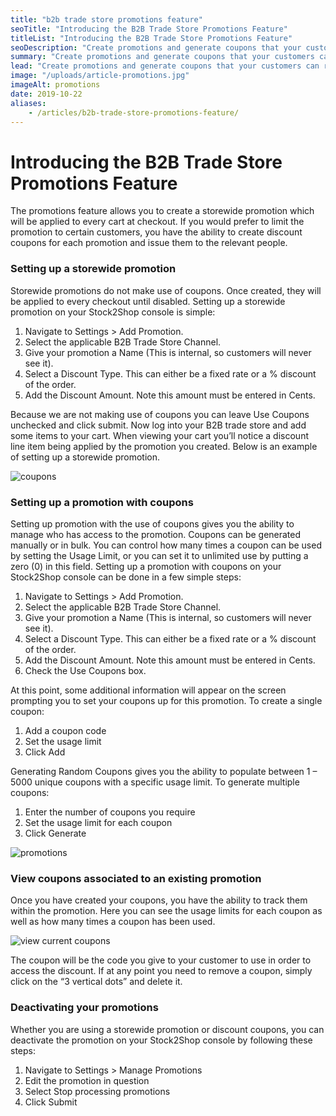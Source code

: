 ```yaml
---
title: "b2b trade store promotions feature"
seoTitle: "Introducing the B2B Trade Store Promotions Feature"
titleList: "Introducing the B2B Trade Store Promotions Feature"
seoDescription: "Create promotions and generate coupons that your customers can redeem at checkout on your B2B Trade Store. Read more here."
summary: "Create promotions and generate coupons that your customers can redeem at checkout on your B2B Trade Store."
lead: "Create promotions and generate coupons that your customers can redeem at checkout on your B2B Trade Store."
image: "/uploads/article-promotions.jpg"
imageAlt: promotions
date: 2019-10-22
aliases:
    - /articles/b2b-trade-store-promotions-feature/
---
```


# Introducing the B2B Trade Store Promotions Feature

The promotions feature allows you to create a storewide promotion which will be applied to every cart at checkout. If you would prefer to limit the promotion to certain customers, you have the ability to create discount coupons for each promotion and issue them to the relevant people.

### Setting up a storewide promotion

Storewide promotions do not make use of coupons. Once created, they will be applied to every checkout until disabled. Setting up a storewide promotion on your Stock2Shop console is simple:

1. Navigate to Settings > Add Promotion.
2. Select the applicable B2B Trade Store Channel.
3. Give your promotion a Name (This is internal, so customers will never see it).
4. Select a Discount Type. This can either be a fixed rate or a % discount of the order.
5. Add the Discount Amount. Note this amount must be entered in Cents.

Because we are not making use of coupons you can leave Use Coupons unchecked and click submit. Now log into your B2B trade store and add some items to your cart. When viewing your cart you’ll notice a discount line item being applied by the promotion you created. Below is an example of setting up a storewide promotion.

![coupons](/uploads/article-coupons.png)

### Setting up a promotion with coupons

Setting up promotion with the use of coupons gives you the ability to manage who has access to the promotion. Coupons can be generated manually or in bulk. You can control how many times a coupon can be used by setting the Usage Limit, or you can set it to unlimited use by putting a zero (0) in this field. Setting up a promotion with coupons on your Stock2Shop console can be done in a few simple steps:

1. Navigate to Settings > Add Promotion.
2. Select the applicable B2B Trade Store Channel.
3. Give your promotion a Name (This is internal, so customers will never see it).
4. Select a Discount Type. This can either be a fixed rate or a % discount of the order.
5. Add the Discount Amount. Note this amount must be entered in Cents.
6. Check the Use Coupons box.

At this point, some additional information will appear on the screen prompting you to set your coupons up for this promotion. To create a single coupon:
1. Add a coupon code
2. Set the usage limit
3. Click Add

Generating Random Coupons gives you the ability to populate between 1 – 5000 unique coupons with a specific usage limit. To generate multiple coupons:
1. Enter the number of coupons you require
2. Set the usage limit for each coupon
3. Click Generate

![promotions](/uploads/article-promotions.png)

### View coupons associated to an existing promotion

Once you have created your coupons, you have the ability to track them within the promotion. Here you can see the usage limits for each coupon as well as how many times a coupon has been used.

![view current coupons](/uploads/article-view-current-coupons.png)

The coupon will be the code you give to your customer to use in order to access the discount. If at any point you need to remove a coupon, simply click on the “3 vertical dots” and delete it.

### Deactivating your promotions

Whether you are using a storewide promotion or discount coupons, you can deactivate the promotion on your Stock2Shop console by following these steps:

1. Navigate to Settings > Manage Promotions
2. Edit the promotion in question
3. Select Stop processing promotions
4. Click Submit